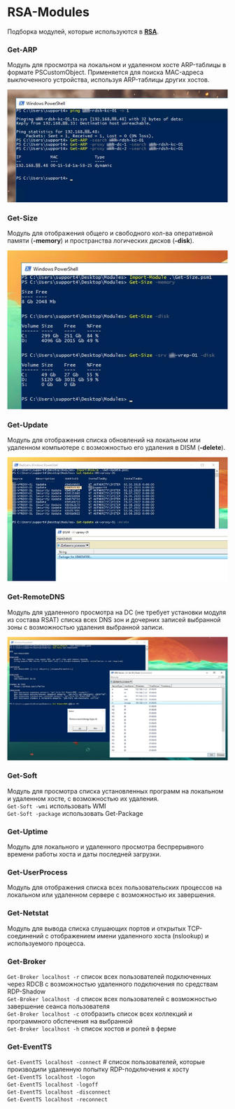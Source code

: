 # RSA-Modules
Подборка модулей, которые используются в **[RSA](https://github.com/Lifailon/RSA)**.

### Get-ARP
Модуль для просмотра на локальном и удаленном хосте ARP-таблицы в формате PSCustomObject. Применяется для поиска MAC-адреса выключенного устройства, используя ARP-таблицы других хостов.

![Image alt](https://github.com/Lifailon/RSA-Modules/blob/rsa/Screen/Get-ARP-Search-MAC.jpg)

### Get-Size
Модуль для отображения общего и свободного кол-ва оперативной памяти (**-memory**) и пространства логических дисков (**-disk**).

![Image alt](https://github.com/Lifailon/RSA-Modules/blob/rsa/Screen/Get-Size.jpg)

### Get-Update
Модуль для отображения списка обновлений на локальном или удаленном компьютере с возможностью его удаления в DISM (**-delete**).

![Image alt](https://github.com/Lifailon/RSA-Modules/blob/rsa/Screen/Get-Update.jpg)

### Get-RemoteDNS
Модуль для удаленного просмотра на DC (не требует установки модуля из состава RSAT) списка всех DNS зон и дочерних записей выбранной зоны с возможностью удаления выбранной записи.

![Image alt](https://github.com/Lifailon/RSA-Modules/blob/rsa/Screen/Get-RemoteDNS.jpg)

### Get-Soft
Модуль для просмотра списка установленных программ на локальном и удаленном хосте, с возможностью их удаления. \
`Get-Soft -wmi` использовать WMI \
`Get-Soft -package` использовать Get-Package

### Get-Uptime
Модуль для локального и удаленного просмотра беспрерывного времени работы хоста и даты последней загрузки.

### Get-UserProcess
Модуль для отображения списка всех пользовательских процессов на локальном или удаленном сервере с возможностью их завершения.

### Get-Netstat
Модуль для вывода списка слушающих портов и открытых TCP-соединений с отображением имени удаленного хоста (nslookup) и используемого процесса.

### Get-Broker
`Get-Broker localhost -r` список всех пользователей подключенных через RDCB с возможностью удаленного подключения по средствам RDP-Shadow \
`Get-Broker localhost -d` список всех пользователей с возможностью завершение сеанса пользователя \
`Get-Broker localhost -c` отобразить список всех коллекций и программного обспечения на выбранной \
`Get-Broker localhost -h` список хостов и ролей в ферме

### Get-EventTS
`Get-EventTS localhost -connect` # список пользователей, которые производили удаленную попытку RDP-подключения к хосту \
`Get-EventTS localhost -logon` \
`Get-EventTS localhost -logoff` \
`Get-EventTS localhost -disconnect` \
`Get-EventTS localhost -reconnect`

